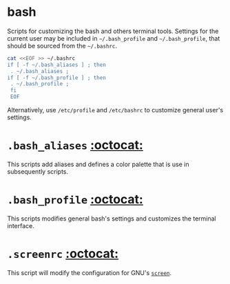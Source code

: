 bash
====

Scripts for customizing the bash and others terminal tools. Settings for the current user may be included in `~/.bash_profile` and `~/.bash_profile`, that should be sourced from the `~/.bashrc`.

```bash
cat <<EOF >> ~/.bashrc
if [ -f ~/.bash_aliases ] ; then
 . ~/.bash_aliases ;
if [ -f ~/.bash_profile ] ; then
 . ~/.bash_profile ;
 fi
 EOF
```

Alternatively, use `/etc/profile` and `/etc/bashrc` to customize general user's settings.


# `.bash_aliases` [:octocat:](https://github.com/mscastillo/bash/blob/master/.bash_aliases)

This scripts add aliases and defines a color palette that is use in subsequently scripts.


# `.bash_profile` [:octocat:](https://github.com/mscastillo/bash/blob/master/.bash_profile)

This scripts modifies general bash's settings and customizes the terminal interface.


# `.screenrc` [:octocat:](https://github.com/mscastillo/bash/blob/master/.screenrc)

This script will modify the configuration for GNU's [`screen`](http://www.gnu.org/software/screen/).
